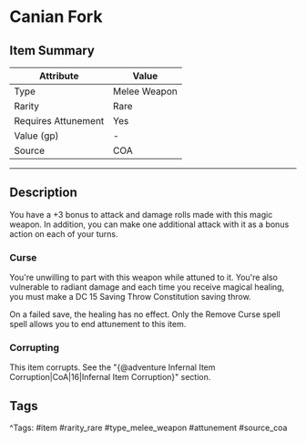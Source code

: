 # Canian Fork

## Item Summary

| Attribute            | Value                        |
|----------------------|------------------------------|
| Type                 | Melee Weapon |
| Rarity               | Rare             |
| Requires Attunement  | Yes                |
| Value (gp)           | -    |
| Source               | COA |

---

## Description

You have a +3 bonus to attack and damage rolls made with this magic weapon. In addition, you can make one additional attack with it as a bonus action on each of your turns.

### Curse

You're unwilling to part with this weapon while attuned to it. You're also vulnerable to radiant damage and each time you receive magical healing, you must make a DC 15 Saving Throw Constitution saving throw.

On a failed save, the healing has no effect. Only the Remove Curse spell spell allows you to end attunement to this item.

### Corrupting

This item corrupts. See the "{@adventure Infernal Item Corruption|CoA|16|Infernal Item Corruption}" section.

## Tags

^Tags: #item #rarity_rare #type_melee_weapon #attunement #source_coa